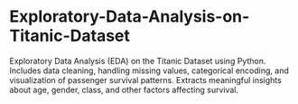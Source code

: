 # Exploratory-Data-Analysis-on-Titanic-Dataset
Exploratory Data Analysis (EDA) on the Titanic Dataset using Python. Includes data cleaning, handling missing values, categorical encoding, and visualization of passenger survival patterns. Extracts meaningful insights about age, gender, class, and other factors affecting survival.
